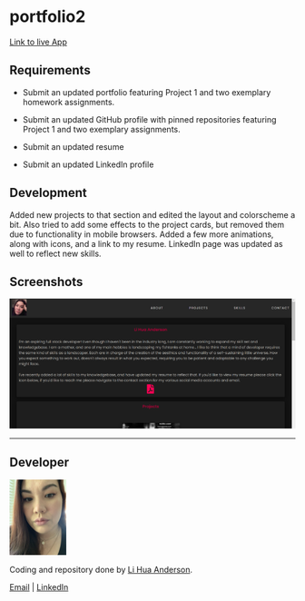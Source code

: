 # portfolio2
[Link to live App](https://chopsushi206.github.io/portfolio2/)

## Requirements

* Submit an updated portfolio featuring Project 1 and two exemplary homework assignments.

* Submit an updated GitHub profile with pinned repositories featuring Project 1 and two exemplary assignments.

* Submit an updated resume

* Submit an updated LinkedIn profile

## Development

Added new projects to that section and edited the layout and colorscheme a bit. Also tried to add some effects to the project cards, but removed them due to functionality in mobile browsers. Added a few more animations, along with icons, and a link to my resume. LinkedIn page was updated as well to reflect new skills.

## Screenshots

![PortfolioPreview](readmeimg/screenshot.png)

---

## Developer

<img src="readmeimg/developer.png" width="100">

 Coding and repository done by [Li Hua Anderson](https://github.com/chopsushi206).

[Email](mailto:lihua.anderson@gmail.com) | [LinkedIn](https://linkedin.com/in/li-hua-anderson-b259b7144)
